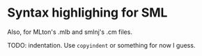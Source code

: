 # Syntax highlighing for SML

Also, for MLton's .mlb and smlnj's .cm files.

TODO: indentation. Use `copyindent` or something for now I guess.
